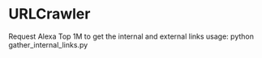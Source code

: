 # URLCrawler

Request Alexa Top 1M to get the internal and external links
usage: python gather_internal_links.py 
